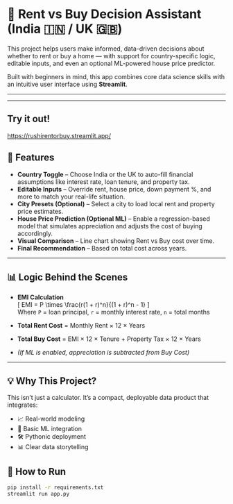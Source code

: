 # 🏡 Rent vs Buy Decision Assistant (India 🇮🇳 / UK 🇬🇧)

This project helps users make informed, data-driven decisions about whether to rent or buy a home — with support for country-specific logic, editable inputs, and even an optional ML-powered house price predictor.

Built with beginners in mind, this app combines core data science skills with an intuitive user interface using **Streamlit**.

---

---
## Try it out!
https://rushirentorbuy.streamlit.app/


## 🎯 Features

- **Country Toggle** – Choose India or the UK to auto-fill financial assumptions like interest rate, loan tenure, and property tax.
- **Editable Inputs** – Override rent, house price, down payment %, and more to match your real-life situation.
- **City Presets (Optional)** – Select a city to load local rent and property price estimates.
- **House Price Prediction (Optional ML)** – Enable a regression-based model that simulates appreciation and adjusts the cost of buying accordingly.
- **Visual Comparison** – Line chart showing Rent vs Buy cost over time.
- **Final Recommendation** – Based on total cost across years.

---

## 📊 Logic Behind the Scenes

- **EMI Calculation**  
  \[
  EMI = P \times \frac{r(1 + r)^n}{(1 + r)^n - 1}
  \]  
  Where `P` = loan principal, `r` = monthly interest rate, `n` = total months

- **Total Rent Cost** = Monthly Rent × 12 × Years  
- **Total Buy Cost** = EMI × 12 × Tenure + Property Tax × 12 × Years  
- *(If ML is enabled, appreciation is subtracted from Buy Cost)*

---

## 💡 Why This Project?

This isn’t just a calculator. It’s a compact, deployable data product that integrates:
- 📈 Real-world modeling
- 🧠 Basic ML integration
- 🛠️ Pythonic deployment
- 📊 Clear data storytelling

## 🚀 How to Run

```bash
pip install -r requirements.txt
streamlit run app.py
